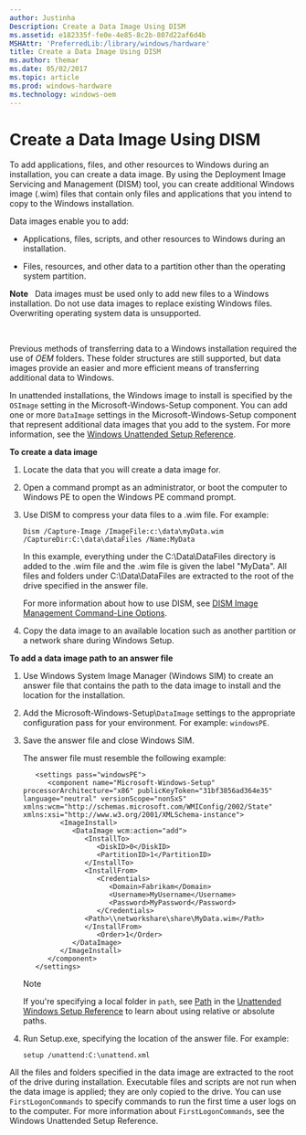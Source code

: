 ```yaml
---
author: Justinha
Description: Create a Data Image Using DISM
ms.assetid: e182335f-fe0e-4e85-8c2b-807d22af6d4b
MSHAttr: 'PreferredLib:/library/windows/hardware'
title: Create a Data Image Using DISM
ms.author: themar
ms.date: 05/02/2017
ms.topic: article
ms.prod: windows-hardware
ms.technology: windows-oem
---
```


# Create a Data Image Using DISM


To add applications, files, and other resources to Windows during an installation, you can create a data image. By using the Deployment Image Servicing and Management (DISM) tool, you can create additional Windows image (.wim) files that contain only files and applications that you intend to copy to the Windows installation.

Data images enable you to add:

-   Applications, files, scripts, and other resources to Windows during an installation.

-   Files, resources, and other data to a partition other than the operating system partition.

**Note**  
Data images must be used only to add new files to a Windows installation. Do not use data images to replace existing Windows files. Overwriting operating system data is unsupported.

 

Previous methods of transferring data to a Windows installation required the use of $OEM$ folders. These folder structures are still supported, but data images provide an easier and more efficient means of transferring additional data to Windows.

In unattended installations, the Windows image to install is specified by the `OSImage` setting in the Microsoft-Windows-Setup component. You can add one or more `DataImage` settings in the Microsoft-Windows-Setup component that represent additional data images that you add to the system. For more information, see the [Windows Unattended Setup Reference](https://docs.microsoft.com/en-us/windows-hardware/customize/desktop/unattend).

**To create a data image**

1.  Locate the data that you will create a data image for.

2.  Open a command prompt as an administrator, or boot the computer to Windows PE to open the Windows PE command prompt.

3.  Use DISM to compress your data files to a .wim file. For example:

    ```
    Dism /Capture-Image /ImageFile:c:\data\myData.wim /CaptureDir:C:\data\dataFiles /Name:MyData
    ```

    In this example, everything under the C:\\Data\\DataFiles directory is added to the .wim file and the .wim file is given the label "MyData". All files and folders under C:\\Data\\DataFiles are extracted to the root of the drive specified in the answer file.

    For more information about how to use DISM, see [DISM Image Management Command-Line Options](dism-image-management-command-line-options-s14.md).

4.  Copy the data image to an available location such as another partition or a network share during Windows Setup.

**To add a data image path to an answer file**

1.  Use Windows System Image Manager (Windows SIM) to create an answer file that contains the path to the data image to install and the location for the installation.

2.  Add the Microsoft-Windows-Setup\\`DataImage` settings to the appropriate configuration pass for your environment. For example: `windowsPE`.

3.  Save the answer file and close Windows SIM.

    The answer file must resemble the following example:

    ```
       <settings pass="windowsPE">
          <component name="Microsoft-Windows-Setup" processorArchitecture="x86" publicKeyToken="31bf3856ad364e35" language="neutral" versionScope="nonSxS" xmlns:wcm="http://schemas.microsoft.com/WMIConfig/2002/State" xmlns:xsi="http://www.w3.org/2001/XMLSchema-instance">
             <ImageInstall>
                <DataImage wcm:action="add">
                   <InstallTo>
                      <DiskID>0</DiskID>
                      <PartitionID>1</PartitionID>
                   </InstallTo>
                   <InstallFrom>
                      <Credentials>
                         <Domain>Fabrikam</Domain>
                         <Username>MyUsername</Username>
                         <Password>MyPassword</Password>
                      </Credentials>
                   <Path>\\networkshare\share\MyData.wim</Path>
                   </InstallFrom>
                      <Order>1</Order>
                </DataImage>
             </ImageInstall>
          </component>
       </settings>
    ```

    > [!Note]
    > If you're specifying a local folder in `path`, see [Path](https://docs.microsoft.com/en-us/windows-hardware/customize/desktop/unattend/microsoft-windows-setup-imageinstall-dataimage-installfrom-path) in the [Unattended Windows Setup Reference](https://docs.microsoft.com/en-us/windows-hardware/customize/desktop/unattend) to learn about using relative or absolute paths.

4.  Run Setup.exe, specifying the location of the answer file. For example:

    ```
    setup /unattend:C:\unattend.xml
    ```

All the files and folders specified in the data image are extracted to the root of the drive during installation. Executable files and scripts are not run when the data image is applied; they are only copied to the drive. You can use `FirstLogonCommands` to specify commands to run the first time a user logs on to the computer. For more information about `FirstLogonCommands`, see the Windows Unattended Setup Reference.

 

 





